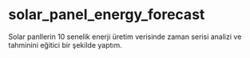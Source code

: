 # solar_panel_energy_forecast
Solar panllerin 10 senelik enerji üretim verisinde zaman serisi analizi ve tahminini eğitici bir şekilde yaptım.

